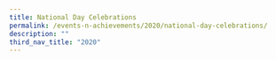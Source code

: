 ```yaml
---
title: National Day Celebrations
permalink: /events-n-achievements/2020/national-day-celebrations/
description: ""
third_nav_title: "2020"
---
```

